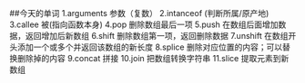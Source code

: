 ##今天的单词
1.arguments  参数（复数）
2.intanceof  (判断所属/原产地)
3.callee  被(指向函数本身)
4.pop    删除数组最后一项
5.push    在数组后面增加数据，返回增加后新数组
6.shift  删除数组第一项，返回删除数据
7.unshift  在数组开头添加一个或多个并返回该数组的新长度
8.splice    删除对应位置的内容；可以替换删除掉的内容
9.concat  拼接
10.join  把数组转换字符串
11.slice 提取元素到新数组